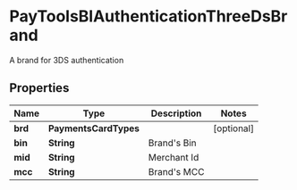 

# PayToolsBlAuthenticationThreeDsBrand

A brand for 3DS authentication

## Properties

| Name | Type | Description | Notes |
|------------ | ------------- | ------------- | -------------|
|**brd** | **PaymentsCardTypes** |  |  [optional] |
|**bin** | **String** | Brand&#39;s Bin |  |
|**mid** | **String** | Merchant Id |  |
|**mcc** | **String** | Brand&#39;s MCC |  |



